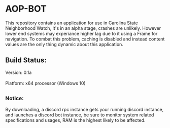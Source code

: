 # AOP-BOT
This repository contains an application for use in Carolina State Neighborhood Watch, It's in an alpha stage, crashes are unlikely. However lower end systems may experiance higher lag due to it using a Frame for navigation. To combat this problem, caching is disabled and instead content values are the only thing dynamic about this application.
## Build Status:
Version: 0.1a <br></br>
Platform: x64 processor (Windows 10)
##
### Notice:
By downloading, a discord rpc instance gets your running discord instance, and launches a discord bot instance, be sure to monitor system related specifications and usages, RAM is the highest likely to be affected. 
